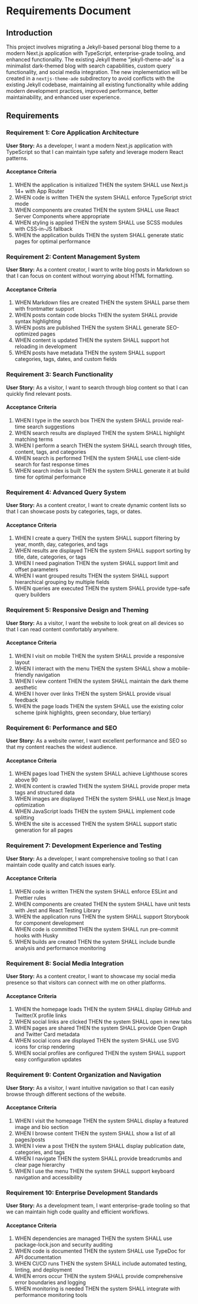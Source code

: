 # Requirements Document

## Introduction

This project involves migrating a Jekyll-based personal blog theme to a modern Next.js application with TypeScript, enterprise-grade tooling, and enhanced functionality. The existing Jekyll theme "jekyll-theme-ade" is a minimalist dark-themed blog with search capabilities, custom query functionality, and social media integration. The new implementation will be created in a `nextjs-theme-ade` subdirectory to avoid conflicts with the existing Jekyll codebase, maintaining all existing functionality while adding modern development practices, improved performance, better maintainability, and enhanced user experience.

## Requirements

### Requirement 1: Core Application Architecture

**User Story:** As a developer, I want a modern Next.js application with TypeScript so that I can maintain type safety and leverage modern React patterns.

#### Acceptance Criteria

1. WHEN the application is initialized THEN the system SHALL use Next.js 14+ with App Router
2. WHEN code is written THEN the system SHALL enforce TypeScript strict mode
3. WHEN components are created THEN the system SHALL use React Server Components where appropriate
4. WHEN styling is applied THEN the system SHALL use SCSS modules with CSS-in-JS fallback
5. WHEN the application builds THEN the system SHALL generate static pages for optimal performance

### Requirement 2: Content Management System

**User Story:** As a content creator, I want to write blog posts in Markdown so that I can focus on content without worrying about HTML formatting.

#### Acceptance Criteria

1. WHEN Markdown files are created THEN the system SHALL parse them with frontmatter support
2. WHEN posts contain code blocks THEN the system SHALL provide syntax highlighting
3. WHEN posts are published THEN the system SHALL generate SEO-optimized pages
4. WHEN content is updated THEN the system SHALL support hot reloading in development
5. WHEN posts have metadata THEN the system SHALL support categories, tags, dates, and custom fields

### Requirement 3: Search Functionality

**User Story:** As a visitor, I want to search through blog content so that I can quickly find relevant posts.

#### Acceptance Criteria

1. WHEN I type in the search box THEN the system SHALL provide real-time search suggestions
2. WHEN search results are displayed THEN the system SHALL highlight matching terms
3. WHEN I perform a search THEN the system SHALL search through titles, content, tags, and categories
4. WHEN search is performed THEN the system SHALL use client-side search for fast response times
5. WHEN search index is built THEN the system SHALL generate it at build time for optimal performance

### Requirement 4: Advanced Query System

**User Story:** As a content creator, I want to create dynamic content lists so that I can showcase posts by categories, tags, or dates.

#### Acceptance Criteria

1. WHEN I create a query THEN the system SHALL support filtering by year, month, day, categories, and tags
2. WHEN results are displayed THEN the system SHALL support sorting by title, date, categories, or tags
3. WHEN I need pagination THEN the system SHALL support limit and offset parameters
4. WHEN I want grouped results THEN the system SHALL support hierarchical grouping by multiple fields
5. WHEN queries are executed THEN the system SHALL provide type-safe query builders

### Requirement 5: Responsive Design and Theming

**User Story:** As a visitor, I want the website to look great on all devices so that I can read content comfortably anywhere.

#### Acceptance Criteria

1. WHEN I visit on mobile THEN the system SHALL provide a responsive layout
2. WHEN I interact with the menu THEN the system SHALL show a mobile-friendly navigation
3. WHEN I view content THEN the system SHALL maintain the dark theme aesthetic
4. WHEN I hover over links THEN the system SHALL provide visual feedback
5. WHEN the page loads THEN the system SHALL use the existing color scheme (pink highlights, green secondary, blue tertiary)

### Requirement 6: Performance and SEO

**User Story:** As a website owner, I want excellent performance and SEO so that my content reaches the widest audience.

#### Acceptance Criteria

1. WHEN pages load THEN the system SHALL achieve Lighthouse scores above 90
2. WHEN content is crawled THEN the system SHALL provide proper meta tags and structured data
3. WHEN images are displayed THEN the system SHALL use Next.js Image optimization
4. WHEN JavaScript loads THEN the system SHALL implement code splitting
5. WHEN the site is accessed THEN the system SHALL support static generation for all pages

### Requirement 7: Development Experience and Testing

**User Story:** As a developer, I want comprehensive tooling so that I can maintain code quality and catch issues early.

#### Acceptance Criteria

1. WHEN code is written THEN the system SHALL enforce ESLint and Prettier rules
2. WHEN components are created THEN the system SHALL have unit tests with Jest and React Testing Library
3. WHEN the application runs THEN the system SHALL support Storybook for component development
4. WHEN code is committed THEN the system SHALL run pre-commit hooks with Husky
5. WHEN builds are created THEN the system SHALL include bundle analysis and performance monitoring

### Requirement 8: Social Media Integration

**User Story:** As a content creator, I want to showcase my social media presence so that visitors can connect with me on other platforms.

#### Acceptance Criteria

1. WHEN the homepage loads THEN the system SHALL display GitHub and Twitter/X profile links
2. WHEN social links are clicked THEN the system SHALL open in new tabs
3. WHEN pages are shared THEN the system SHALL provide Open Graph and Twitter Card metadata
4. WHEN social icons are displayed THEN the system SHALL use SVG icons for crisp rendering
5. WHEN social profiles are configured THEN the system SHALL support easy configuration updates

### Requirement 9: Content Organization and Navigation

**User Story:** As a visitor, I want intuitive navigation so that I can easily browse through different sections of the website.

#### Acceptance Criteria

1. WHEN I visit the homepage THEN the system SHALL display a featured image and bio section
2. WHEN I browse content THEN the system SHALL show a list of all pages/posts
3. WHEN I view a post THEN the system SHALL display publication date, categories, and tags
4. WHEN I navigate THEN the system SHALL provide breadcrumbs and clear page hierarchy
5. WHEN I use the menu THEN the system SHALL support keyboard navigation and accessibility

### Requirement 10: Enterprise Development Standards

**User Story:** As a development team, I want enterprise-grade tooling so that we can maintain high code quality and efficient workflows.

#### Acceptance Criteria

1. WHEN dependencies are managed THEN the system SHALL use package-lock.json and security auditing
2. WHEN code is documented THEN the system SHALL use TypeDoc for API documentation
3. WHEN CI/CD runs THEN the system SHALL include automated testing, linting, and deployment
4. WHEN errors occur THEN the system SHALL provide comprehensive error boundaries and logging
5. WHEN monitoring is needed THEN the system SHALL integrate with performance monitoring tools